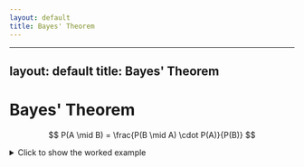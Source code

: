 ```yaml
---
layout: default
title: Bayes' Theorem
---
```


---
layout: default
title: Bayes' Theorem
---

# Bayes' Theorem

$$
P(A \mid B) = \frac{P(B \mid A) \cdot P(A)}{P(B)}
$$

<details>
<summary>Click to show the worked example</summary>

Let’s assume 1% have a disease, test is 99% accurate...

</details>
